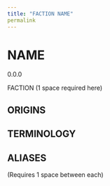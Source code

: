 ```yaml
---
title: "FACTION NAME"
permalink
---
```

# NAME
<p class="version">0.0.0</p><span class="faction">FACTION</span> 
(1 space required here)

## ORIGINS

## TERMINOLOGY

## ALIASES
(Requires 1 space between each)